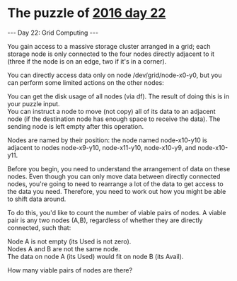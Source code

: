 # The puzzle of [2016 day 22](https://adventofcode.com/2016/day/22)

--- Day 22: Grid Computing ---

You gain access to a massive storage cluster arranged in a grid; each storage node is only connected to the four nodes directly adjacent to it (three if the node is on an edge, two if it's in a corner).

You can directly access data only on node /dev/grid/node-x0-y0, but you can perform some limited actions on the other nodes:

You can get the disk usage of all nodes (via df). The result of doing this is in your puzzle input.\
You can instruct a node to move (not copy) all of its data to an adjacent node (if the destination node has enough space to receive the data). The sending node is left empty after this operation.

Nodes are named by their position: the node named node-x10-y10 is adjacent to nodes node-x9-y10, node-x11-y10, node-x10-y9, and node-x10-y11.

Before you begin, you need to understand the arrangement of data on these nodes. Even though you can only move data between directly connected nodes, you're going to need to rearrange a lot of the data to get access to the data you need.  Therefore, you need to work out how you might be able to shift data around.

To do this, you'd like to count the number of viable pairs of nodes.  A viable pair is any two nodes (A,B), regardless of whether they are directly connected, such that:

Node A is not empty (its Used is not zero).\
Nodes A and B are not the same node.\
The data on node A (its Used) would fit on node B (its Avail).

How many viable pairs of nodes are there?